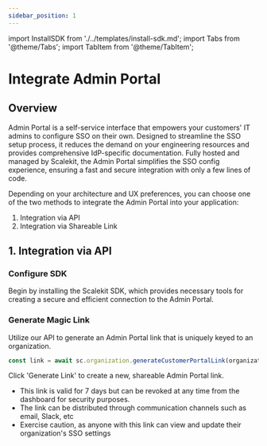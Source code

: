 ```yaml
---
sidebar_position: 1
---
```

import InstallSDK from './../templates/install-sdk.md';
import Tabs from '@theme/Tabs';
import TabItem from '@theme/TabItem';

# Integrate Admin Portal

## Overview
Admin Portal is a self-service interface that empowers your customers' IT admins to configure SSO on their own. Designed to streamline the SSO setup process, it reduces the demand on your engineering resources and provides comprehensive IdP-specific documentation. Fully hosted and managed by Scalekit, the Admin Portal simplifies the SSO config experience, ensuring a fast and secure integration with only a few lines of code.

Depending on your architecture and UX preferences, you can choose one of the two methods to integrate the Admin Portal into your application:

1. Integration via API
2. Integration via Shareable Link

## 1. Integration via API

### Configure SDK
Begin by installing the Scalekit SDK, which provides necessary tools for creating a secure and efficient connection to the Admin Portal.
<InstallSDK />

### Generate Magic Link
Utilize our API to generate an Admin Portal link that is uniquely keyed to an organization.


<Tabs groupId="tech-stack">
<TabItem value="nodejs" label="Node.js">

```javascript showLineNumbers
const link = await sc.organization.generateCustomerPortalLink(organizationId);
```

 </TabItem>
<!--<TabItem value="py" label="Python">

```python
# write python code here
```

</TabItem>
<TabItem value="golang" label="Go">

```go
// write go code here
```

</TabItem> -->
</Tabs>

Note: 
- This link is designed for one-time use, expiring after 5 minutes or upon its initial access.
- Once activated, the IT admin can configure SSO for a longer period of time. The session will remain active until the setup is complete.
- Depending on your UX strategy, you may choose to redirect the IT admin to this link or embed it within your application as an iframe, allowing configuration without navigating away from your product.


## 2. Integration via Shareable Link

Log in to your Scalekit Dashboard and navigate to the desired organization's overview section.

### Generate Link
<!-- <Show screenshot> -->
Click 'Generate Link' to create a new, shareable Admin Portal link. 
- This link is valid for 7 days but can be revoked at any time from the dashboard for security purposes.
- The link can be distributed through communication channels such as email, Slack, etc
- Exercise caution, as anyone with this link can view and update their organization's SSO settings
